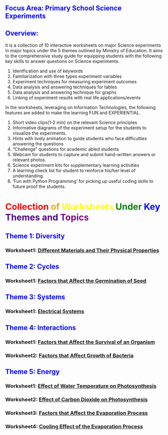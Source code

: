 ## <span style="color:blue">Focus Area: Primary School Science Experiments </span>
## <span style="color:blue">Overview:  </span>

It is a collection of 10 interactive worksheets on major Science experiments in major topics under the 5 themes outlined by Ministry of Education.
It aims to the comprehensive study guide for equipping students with the following key skills to answer questions on Science experiments. 

<ol>
<li>Identfication and use of keywords</li>
<li>Familiarization with three types experiment variables </li>
<li>Experiment techniques for measuring experiment outcomes    
<li>Data analysis and answering techniques for tables </li>
<li>Data analysis and answering technique for graphs </li>
<li>Linking of experiment results with real life applications/events  
</ol>

In the worksheets, leveraging on Information Technologies, the following features are added to make the learning FUN and EXPERIENTIAL.

<ol>
<li> Short video clips(1-2 min) on the relevant Science principles
<li> Informative diagrams of the experiment setup for the students to visualize the experiments.
<li> Hints with lively animation to guide students who face difficulties answering the questions
<li> “Challenge” questions for academic abled students
<li> Webcam for students to capture and submit hand-written answers or relevant photos. 
<li> Science experiment kits for supplementary learning activities
<li> A learning check list for student to reinforce his/her level of understanding.
<li> ‘Fun with Python Programming’ for picking up useful coding skills to future proof the students.
</ol>
 

# <span style="color:red">Collection </span> <span style="color:orange"> of </span> <span style="color:yellow"> Worksheets </span> <span style="color:green"> Under </span> <span style="color:blue"> Key </span> <span style="color:indigo"> Themes and </span><span style="color:purple">Topics </span>

## <span style="color:blue">Theme 1: Diversity </span>
### Worksheet1:  [Different Materials and Their Physical Properties](https://mybinder.org/v2/gh/kwng71/Kwng71_ScienceWorkshop/master?filepath=DiversityWorksheet1.ipynb)

## <span style="color:blue">Theme 2: Cycles </span>
### Worksheet1:  [Factors that Affect the Germination of Seed](https://mybinder.org/v2/gh/kwng71/Kwng71_ScienceWorkshop/master?filepath=CyclesWorksheet1.ipynb)

## <span style="color:blue">Theme 3: Systems  </span>
### Worksheet1: [Electrical Systems](https://mybinder.org/v2/gh/kwng71/Kwng71_ScienceWorkshop/master?filepath=SystemsWorksheet1.ipynb)

## <span style="color:blue">Theme 4: Interactions  </span>
### Worksheet1: [Factors that Affect the Survival of an Organism](https://mybinder.org/v2/gh/kwng71/Kwng71_ScienceWorkshop/master?filepath=InteractionsWorksheet1.ipynb)
### Worksheet2: [Factors that Affect Growth of Bacteria](https://mybinder.org/v2/gh/kwng71/Kwng71_ScienceWorkshop/master?filepath=InteractionsWorksheet2.ipynb)

## <span style="color:blue">Theme 5: Energy  </span>
### Worksheet1: [Effect of Water Temperature on Photosynthesis](https://mybinder.org/v2/gh/kwng71/Kwng71_ScienceWorkshop/master?filepath=EnergyWorksheet1.ipynb)
### Worksheet2: [Effect of Carbon Dioxide on Photosynthesis](https://mybinder.org/v2/gh/kwng71/Kwng71_ScienceWorkshop/master?filepath=EnergyWorksheet1.ipynb)
### Worksheet3: [Factors that Affect the Evaporation Process](https://mybinder.org/v2/gh/kwng71/Kwng71_ScienceWorkshop/master?filepath=EnergyWorksheet1.ipynb)
### Worksheet4: [Cooling Effect of the Evaporation Process](https://mybinder.org/v2/gh/kwng71/Kwng71_ScienceWorkshop/master?filepath=EnergyWorksheet1.ipynb)
